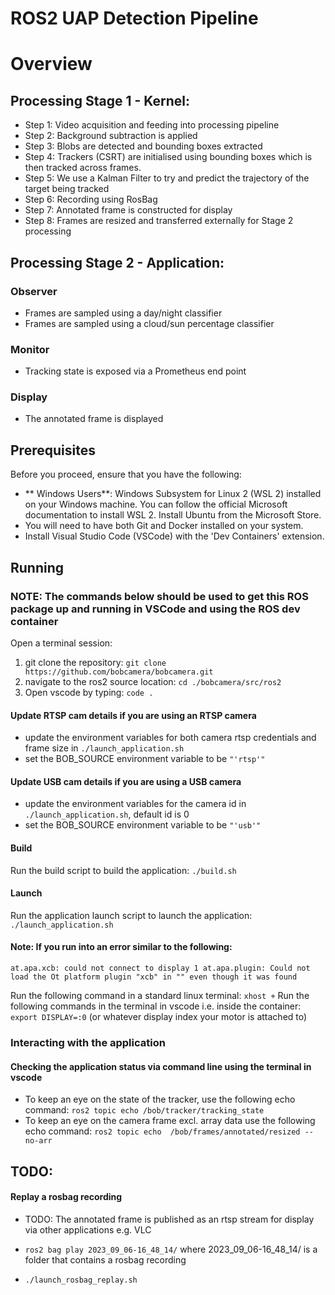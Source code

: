 # ROS2 UAP Detection Pipeline

# Overview

## Processing Stage 1 - Kernel:

* Step 1: Video acquisition and feeding into processing pipeline
* Step 2: Background subtraction is applied
* Step 3: Blobs are detected and bounding boxes extracted
* Step 4: Trackers (CSRT) are initialised using bounding boxes which is then tracked across frames.
* Step 5: We use a Kalman Filter to try and predict the trajectory of the target being tracked
* Step 6: Recording using RosBag
* Step 7: Annotated frame is constructed for display
* Step 8: Frames are resized and transferred externally for Stage 2 processing

## Processing Stage 2 - Application:

### Observer
* Frames are sampled using a day/night classifier
* Frames are sampled using a cloud/sun percentage classifier

### Monitor
* Tracking state is exposed via a Prometheus end point

### Display
* The annotated frame is displayed

## Prerequisites
Before you proceed, ensure that you have the following:

* ** Windows Users**: Windows Subsystem for Linux 2 (WSL 2) installed on your Windows machine. You can follow the official Microsoft documentation to install WSL 2. Install Ubuntu from the Microsoft Store.
* You will need to have both Git and Docker installed on your system.
* Install Visual Studio Code (VSCode) with the 'Dev Containers' extension.

## Running

### NOTE: The commands below should be used to get this ROS package up and running in VSCode and using the ROS dev container

Open a terminal session:

1. git clone the repository: `git clone https://github.com/bobcamera/bobcamera.git`
2. navigate to the ros2 source location: `cd ./bobcamera/src/ros2`
3. Open vscode by typing: `code .`

#### Update RTSP cam details if you are using an RTSP camera

* update the environment variables for both camera rtsp credentials and frame size in `./launch_application.sh`
* set the BOB_SOURCE environment variable to be `"'rtsp'"`

#### Update USB cam details if you are using a USB camera

* update the environment variables for the camera id in `./launch_application.sh`, default id is 0
* set the BOB_SOURCE environment variable to be `"'usb'"`

#### Build

Run the build script to build the application: `./build.sh`

#### Launch

Run the application launch script to launch the application: `./launch_application.sh`

#### Note: If you run into an error similar to the following:

`at.apa.xcb: could not connect to display 1 at.apa.plugin: Could not load the Ot platform plugin "xcb" in "" even though it was found`

Run the following command in a standard linux terminal: `xhost +`
Run the following commands in the terminal in vscode i.e. inside the container: `export DISPLAY=:0` (or whatever display index your motor is attached to)

### Interacting with the application

#### Checking the application status via command line using the terminal in vscode

* To keep an eye on the state of the tracker, use the following echo command: `ros2 topic echo /bob/tracker/tracking_state`
* To keep an eye on the camera frame excl. array data use the following echo command: `ros2 topic echo  /bob/frames/annotated/resized --no-arr`

## TODO:

#### Replay a rosbag recording

* TODO: The annotated frame is published as an rtsp stream for display via other applications e.g. VLC

* `ros2 bag play 2023_09_06-16_48_14/` where 2023_09_06-16_48_14/ is a folder that contains a rosbag recording
* `./launch_rosbag_replay.sh`
